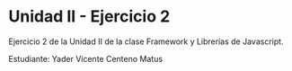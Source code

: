 # Unidad II - Ejercicio 2

Ejercicio 2 de la Unidad II de la clase Framework y Librerías de Javascript.

Estudiante: Yader Vicente Centeno Matus
